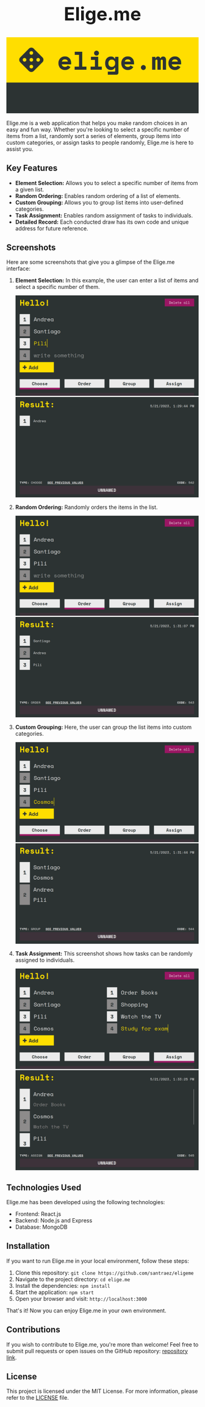 <div align="center">
  <h1 style="font-size: 48px;">Elige.me</h1>
</div>

![Elige.me Logo](https://raw.githubusercontent.com/santraez/eligeme/main/src/assets/logo.png)

Elige.me is a web application that helps you make random choices in an easy and fun way. Whether you're looking to select a specific number of items from a list, randomly sort a series of elements, group items into custom categories, or assign tasks to people randomly, Elige.me is here to assist you.

## Key Features

- **Element Selection:** Allows you to select a specific number of items from a given list.
- **Random Ordering:** Enables random ordering of a list of elements.
- **Custom Grouping:** Allows you to group list items into user-defined categories.
- **Task Assignment:** Enables random assignment of tasks to individuals.
- **Detailed Record:** Each conducted draw has its own code and unique address for future reference.

## Screenshots

Here are some screenshots that give you a glimpse of the Elige.me interface:

1. **Element Selection:** In this example, the user can enter a list of items and select a specific number of them.

   ![Element Selection](https://raw.githubusercontent.com/santraez/eligeme/main/src/assets/i1.png)
   ![Element Selection](https://raw.githubusercontent.com/santraez/eligeme/main/src/assets/o1.png)

2. **Random Ordering:** Randomly orders the items in the list.

   ![Random Ordering](https://raw.githubusercontent.com/santraez/eligeme/main/src/assets/i2.png)
   ![Random Ordering](https://raw.githubusercontent.com/santraez/eligeme/main/src/assets/o2.png)

3. **Custom Grouping:** Here, the user can group the list items into custom categories.

   ![Custom Grouping](https://raw.githubusercontent.com/santraez/eligeme/main/src/assets/i3.png)
   ![Custom Grouping](https://raw.githubusercontent.com/santraez/eligeme/main/src/assets/o3.png)

4. **Task Assignment:** This screenshot shows how tasks can be randomly assigned to individuals.

   ![Task Assignment](https://raw.githubusercontent.com/santraez/eligeme/main/src/assets/i4.png)
   ![Task Assignment](https://raw.githubusercontent.com/santraez/eligeme/main/src/assets/o4.png)

## Technologies Used

Elige.me has been developed using the following technologies:

- Frontend: React.js
- Backend: Node.js and Express
- Database: MongoDB

## Installation

If you want to run Elige.me in your local environment, follow these steps:

1. Clone this repository: `git clone https://github.com/santraez/eligeme`
2. Navigate to the project directory: `cd elige.me`
3. Install the dependencies: `npm install`
4. Start the application: `npm start`
5. Open your browser and visit: `http://localhost:3000`

That's it! Now you can enjoy Elige.me in your own environment.

## Contributions

If you wish to contribute to Elige.me, you're more than welcome! Feel free to submit pull requests or open issues on the GitHub repository: [repository link](https://github.com/santraez/eligeme).

## License

This project is licensed under the MIT License. For more information, please refer to the [LICENSE](https://github.com/santraez/eligeme/blob/main/LICENSE) file.
